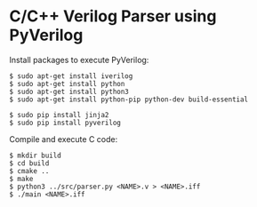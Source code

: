 # C/C++ Verilog Parser using PyVerilog

Install packages to execute PyVerilog:

```
$ sudo apt-get install iverilog
$ sudo apt-get install python
$ sudo apt-get install python3
$ sudo apt-get install python-pip python-dev build-essential

$ sudo pip install jinja2
$ sudo pip install pyverilog
```

Compile and execute C code:

```
$ mkdir build
$ cd build
$ cmake ..
$ make
$ python3 ../src/parser.py <NAME>.v > <NAME>.iff
$ ./main <NAME>.iff
```
